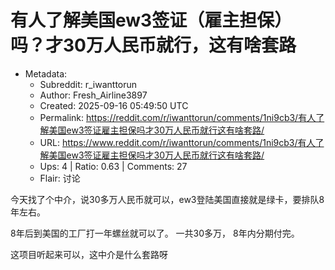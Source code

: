 # 有人了解美国ew3签证（雇主担保）吗？才30万人民币就行，这有啥套路

- Metadata:
  - Subreddit: r_iwanttorun
  - Author: Fresh_Airline3897
  - Created: 2025-09-16 05:49:50 UTC
  - Permalink: https://reddit.com/r/iwanttorun/comments/1ni9cb3/有人了解美国ew3签证雇主担保吗才30万人民币就行这有啥套路/
  - URL: https://www.reddit.com/r/iwanttorun/comments/1ni9cb3/有人了解美国ew3签证雇主担保吗才30万人民币就行这有啥套路/
  - Ups: 4 | Ratio: 0.63 | Comments: 27
  - Flair: 讨论


今天找了个中介，说30多万人民币就可以，ew3登陆美国直接就是绿卡，要排队8年左右。

8年后到美国的工厂打一年螺丝就可以了。 一共30多万， 8年内分期付完。

这项目听起来可以，这中介是什么套路呀

